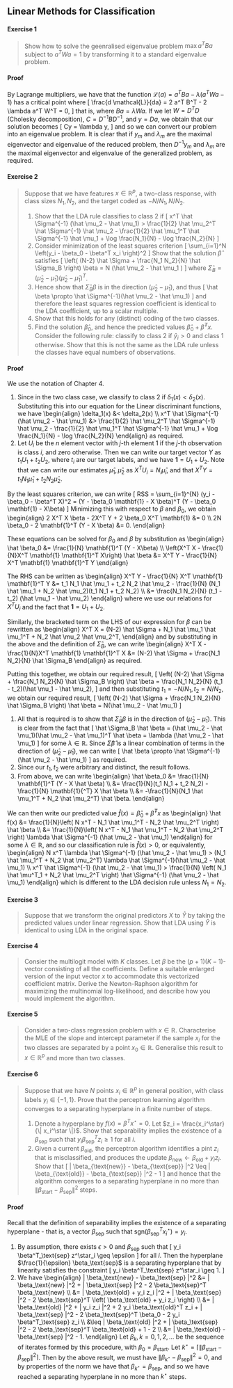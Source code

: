 ##  Linear Methods for Classification


#### Exercise 1

> Show how to solve the geenralised eigenvalue problem $\max a^T B a$ subject to $a^T W a = 1$ by transforming it to a standard eigenvalue problem.


#### Proof

By Lagrange multipliers, we have that the function $\mathcal{L}(a) = a^T B a - \lambda(a^T W a - 1)$ has a critical point where \[
\frac{d \mathcal{L}}{da} = 2 a^T B^T - 2 \lambda a^T W^T = 0,
\] that is, where $Ba = \lambda Wa$.  If we let $W = D^T D$ (Cholesky decomposition), $C = D^{-1} B D^{-1}$, and $y = Da$, we obtain that our solution becomes \[
Cy = \lambda y,
\] and so we can convert our problem into an eigenvalue problem.  It is clear that if $y_m$ and $\lambda_m$ are the maximal eigenvector and eigenvalue of the reduced problem, then $D^{-1} y_m$ and $\lambda_m$ are the maximal eigenvector and eigenvalue of the generalized problem, as required.



#### Exercise 2

> Suppose that we have features $x \in \mathbb{R}^p$, a two-class response, with class sizes $N_1, N_2$, and the target coded as $-N/N_1, N/N_2$.
> 
> 
> 
> 1.  Show that the LDA rule classifies to class 2 if
> \[
> x^T \hat \Sigma^{-1} (\hat \mu_2 - \hat \mu_1) > \frac{1}{2} \hat \mu_2^T \hat \Sigma^{-1} \hat \mu_2 - \frac{1}{2} \hat \mu_1^T \hat \Sigma^{-1} \hat \mu_1 + \log \frac{N_1}{N} - \log \frac{N_2}{N}
> \]
> 1.  Consider minimization of the least squares criterion
> \[
> \sum_{i=1}^N \left(y_i - \beta_0 - \beta^T x_i \right)^2
> \]
> Show that the solution $\hat \beta$ satisfies
> \[
> \left( (N-2) \hat \Sigma + \frac{N_1 N_2}{N} \hat \Sigma_B \right) \beta = N (\hat \mu_2 - \hat \mu_1 )
> \] where $\hat \Sigma_B = (\hat \mu_2 - \hat \mu_1) (\hat \mu_2 - \hat \mu_1)^T$.
> 1.  Hence show that $\hat \Sigma_B \beta$ is in the direction $(\hat \mu_2 - \hat \mu_1)$, and thus \[
> \hat \beta \propto \hat \Sigma^{-1}(\hat \mu_2 - \hat \mu_1)
> \] and therefore the least squares regression coefficient is identical to the LDA coefficient, up to a scalar multiple.
> 1.  Show that this holds for any (distinct) coding of the two classes.
> 1.  Find the solution $\hat \beta_0$, and hence the predicted values $\hat \beta_0 + \hat \beta^T x$.  Consider the following rule: classify to class 2 if $\hat y_i > 0$ and class 1 otherwise.  Show that this is not the same as the LDA rule unless the classes have equal numbers of observations.


#### Proof

We use the notation of Chapter 4.


1.  Since in the two class case, we classify to class 2 if $\delta_1(x) < \delta_2(x)$.  Substituting this into our equation for the Linear discriminant functions, we have \begin{align}
\delta_1(x) &< \delta_2(x) \\\\
x^T \hat \Sigma^{-1} (\hat \mu_2 - \hat \mu_1) &> \frac{1}{2} \hat \mu_2^T \hat \Sigma^{-1} \hat \mu_2 - \frac{1}{2} \hat \mu_1^T \hat \Sigma^{-1} \hat \mu_1 + \log \frac{N_1}{N} - \log \frac{N_2}{N}
\end{align}
as required.
1.  Let $U_i$ be the $n$ element vector with $j$-th element $1$ if the $j$-th observation is class $i$, and zero otherwise.  Then we can write our target vector $Y$ as $t_1 U_1 + t_2 U_2$, where $t_i$ are our target labels, and we have $\mathbf{1} = U_1 + U_2$.  Note that we can write our estimates $\hat \mu_1, \hat \mu_2$ as $X^T U_i = N_i \hat \mu_i$, and that $X^T Y = t_1 N_1 \hat \mu_1 + t_2 N_2 \hat \mu_2$.

By the least squares criterion, we can write \[
RSS = \sum_{i=1}^{N} (y_i - \beta_0 - \beta^T X)^2 = (Y - \beta_0 \mathbf{1} - X \beta)^T (Y - \beta_0 \mathbf{1} - X\beta)
\] Minimizing this with respect to $\beta$ and $\beta_0$, we obtain \begin{align} 2 X^T X \beta - 2X^T Y + 2 \beta_0 X^T \mathbf{1} &= 0 \\\\ 2N \beta_0 - 2 \mathbf{1}^T (Y - X \beta) &= 0. \end{align}

These equations can be solved for $\beta_0$ and $\beta$ by substitution as \begin{align} \hat \beta_0 &= \frac{1}{N} \mathbf{1}^T (Y - X\beta) \\\\
\left(X^T X - \frac{1}{N}X^T \mathbf{1} \mathbf{1}^T X\right) \hat \beta &= X^T Y - \frac{1}{N} X^T \mathbf{1} \mathbf{1}^T Y
\end{align}

The RHS can be written as \begin{align}
X^T Y - \frac{1}{N} X^T \mathbf{1} \mathbf{1}^T Y &= t_1 N_1 \hat \mu_1 + t_2 N_2 \hat \mu_2 - \frac{1}{N} (N_1 \hat \mu_1 + N_2 \hat \mu_2)(t_1 N_1 + t_2 N_2) \\\\
&= \frac{N_1 N_2}{N} (t_1 - t_2) (\hat \mu_1 - \hat \mu_2)
\end{align} where we use our relations for $X^T U_i$ and the fact that $\mathbf{1} = U_1 + U_2$.

Similarly, the bracketed term on the LHS of our expression for $\beta$ can be rewritten as \begin{align}
X^T X = (N-2) \hat \Sigma + N_1 \hat \mu_1 \hat \mu_1^T + N_2 \hat \mu_2 \hat \mu_2^T,
\end{align} and by substituting in the above and the definition of $\hat \Sigma_B$, we can write \begin{align}
X^T X - \frac{1}{N}X^T \mathbf{1} \mathbf{1}^T X &= (N-2) \hat \Sigma + \frac{N_1 N_2}{N} \hat \Sigma_B
\end{align} as required.

Putting this together, we obtain our required result, \[
\left( (N-2) \hat \Sigma + \frac{N_1 N_2}{N} \hat \Sigma_B \right) \hat \beta = \frac{N_1 N_2}{N} (t_1 - t_2)(\hat \mu_1 - \hat \mu_2),
\]
and then substituting $t_1 = -N/N_1, t_2 = N/N_2$, we obtain our required result, \[
\left( (N-2) \hat \Sigma + \frac{N_1 N_2}{N} \hat \Sigma_B \right) \hat \beta = N(\hat \mu_2 - \hat \mu_1)
\]
1.  All that is required is to show that $\hat \Sigma_B \beta$ is in the direction of $(\hat \mu_2 - \hat \mu_1)$.  This is clear from the fact that \[
\hat \Sigma_B \hat \beta = (\hat \mu_2 - \hat \mu_1)(\hat \mu_2 - \hat \mu_1)^T \hat \beta = \lambda (\hat \mu_2 - \hat \mu_1)
\] for some $\lambda \in \mathbb{R}$.  Since $\hat \Sigma \hat \beta$ is a linear combination of terms in the direction of $(\hat \mu_2 - \hat \mu_1)$, we can write \[
\hat \beta \propto \hat \Sigma^{-1} (\hat \mu_2 - \hat \mu_1)
\] as required.
1.  Since our $t_1, t_2$ were arbitrary and distinct, the result follows.
1.  From above, we can write \begin{align}
\hat \beta_0 &= \frac{1}{N} \mathbf{1}^T (Y - X \hat \beta) \\\\
&= \frac{1}{N}(t_1 N_1 + t_2 N_2)  - \frac{1}{N} \mathbf{1}{^T} X \hat \beta \\\\
&= -\frac{1}{N}(N_1 \hat \mu_1^T + N_2 \hat \mu_2^T) \hat \beta.
\end{align}

We can then write our predicted value $\hat f(x) = \hat \beta_0 + \hat \beta^T x$ as \begin{align}
\hat f(x) &= \frac{1}{N}\left( N x^T - N_1 \hat \mu_1^T - N_2 \hat \mu_2^T \right) \hat \beta \\\\
&=  \frac{1}{N}\left( N x^T - N_1 \hat \mu_1^T - N_2 \hat \mu_2^T \right) \lambda \hat \Sigma^{-1} (\hat \mu_2 - \hat \mu_1)
\end{align} for some $\lambda \in \mathbb{R}$, and so our classification rule is $\hat f(x) > 0$, or equivalently, \begin{align}
N x^T \lambda \hat \Sigma^{-1} (\hat \mu_2 - \hat \mu_1) > (N_1 \hat \mu_1^T + N_2 \hat \mu_2^T) \lambda \hat \Sigma^{-1}(\hat \mu_2 - \hat \mu_1) \\\\
x^T \hat \Sigma^{-1} (\hat \mu_2 - \hat \mu_1) > \frac{1}{N} \left( N_1 \hat \mu^T_1 + N_2 \hat \mu_2^T \right) \hat \Sigma^{-1} (\hat \mu_2 - \hat \mu_1)
\end{align} which is different to the LDA decision rule unless $N_1 = N_2$.


#### Exercise 3

> Suppose that we transform the original predictors $X$ to $\hat Y$ by taking the predicted values under linear regression.  Show that LDA using $\hat Y$ is identical to using LDA in the original space.


#### Exercise 4

> Consier the multilogit model with $K$ classes.  Let $\beta$ be the $(p+1)(K-1)$-vector consisting of all the coefficients.  Define a suitable enlarged version of the input vector $x$ to accommodate this vectorized coefficient matrix.  Derive the Newton-Raphson algorithm for maximizing the multinomial log-likelihood, and describe how you would implement the algorithm.


#### Exercise 5

> Consider a two-class regression problem with $x \in \mathbb{R}$.  Characterise the MLE of the slope and intercept parameter if the sample $x_i$ for the two classes are separated by a point $x_0 \in \mathbb{R}$.  Generalise this result to $x \in \mathbb{R}^p$ and more than two classes.


#### Exercise 6

> Suppose that we have $N$ points $x_i \in \mathbb{R}^p$ in general position, with class labels $y_i \in \{-1, 1 \}$.  Prove that the perceptron learning algorithm converges to a separating hyperplane in a finite number of steps.
> 
> 
> 1.  Denote a hyperplane by $f(x) = \beta^T x^\star = 0$.  Let $z_i = \frac{x_i^\star}{\| x_i^\star \|}$.  Show that separability implies the existence of a $\beta_{\text{sep}}$ such that $y_i \beta_{\text{sep}}^T z_i \geq 1$ for all $i$.
> 1.  Given a current $\beta_{\text{old}}$, the perceptron algorithm identifies a pint $z_i$ that is misclassified, and produces the update $\beta_{\text{new}} \leftarrow \beta_{\text{old}} + y_i z_i$.  Show that
> \[
> \| \beta_{\text{new}} - \beta_{\text{sep}} \|^2 \leq \| \beta_{\text{old}} - \beta_{\text{sep}} \|^2 - 1
> \] and hence that the algorithm converges to a separating hyperplane in no more than $\| \beta_{\text{start}} - \beta_{\text{sep}} \|^2$ steps.


#### Proof

Recall that the definition of separability implies the existence of a separating hyperplane - that is, a vector $\beta_\text{sep}$ such that $\text{sgn}\left( \beta^T_\text{sep} x^\star_i \right) = y_i$.


1.  By assumption, there exists $\epsilon > 0$ and $\beta_\text{sep}$ such that \[
y_i \beta^T_\text{sep} z^\star_i \geq \epsilon
\] for all $i$.  Then the hyperplane $\frac{1}{\epsilon} \beta_\text{sep}$ is a separating hyperplane that by linearity satisfies the constraint \[
y_i \beta^T_\text{sep} z^\star_i \geq 1.
\]
1.  We have \begin{align}
\| \beta_\text{new} - \beta_\text{sep} \|^2 &= \| \beta_\text{new} \|^2 + \| \beta_\text{sep} \|^2 - 2 \beta_\text{sep}^T \beta_\text{new} \\\\
&= \| \beta_\text{old} + y_i z_i \|^2 + \| \beta_\text{sep} \|^2 - 2 \beta_\text{sep}^T \left( \beta_\text{old} + y_i z_i \right) \\\\
&= \| \beta_\text{old} \|^2 + \| y_i z_i \|^2 + 2 y_i \beta_\text{old}^T z_i + \| \beta_\text{sep} \|^2 - 2 \beta_\text{sep}^T \beta_0 - 2 y_i \beta^T_\text{sep} z_i \\\\
&\leq \| \beta_\text{old} \|^2 + \| \beta_\text{sep} \|^2 - 2 \beta_\text{sep}^T \beta_\text{old} + 1 - 2 \\\\
&= \| \beta_\text{old} - \beta_\text{sep} \|^2 - 1.
\end{align} Let $\beta_k, k = 0, 1, 2, \dots$ be the sequence of iterates formed by this procedure, with $\beta_0 = \beta_\text{start}$. Let $k^\star = \left\lceil \| \beta_\text{start} - \beta_\text{sep} \|^2 \right\rceil$.
Then by the above result, we must have $\| \beta_{k^\star} - \beta_\text{sep} \|^2 = 0$, and by properties of the norm we have that $\beta_{k^\star} = \beta_\text{sep}$, and so we have reached a separating hyperplane in no more than $k^\star$ steps.